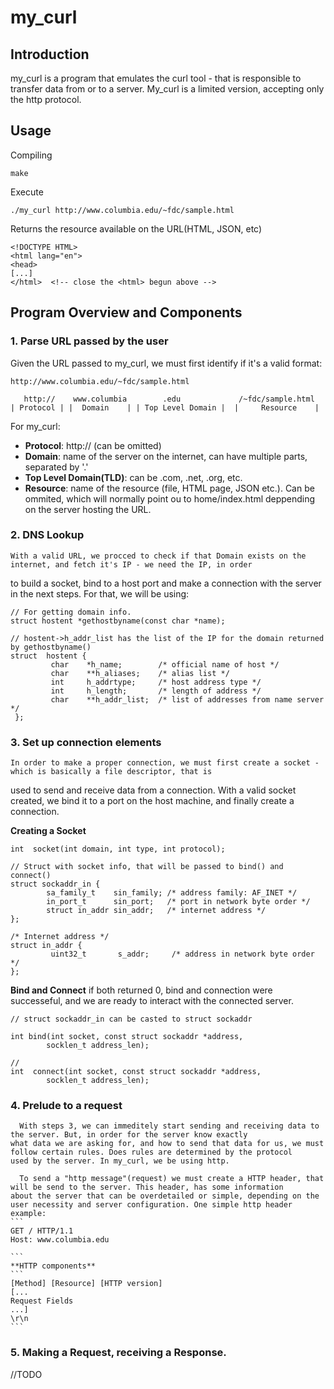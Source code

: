 # my_curl

## Introduction ##

my_curl is a program that emulates the curl tool - that is responsible to transfer data from or to a server. My_curl is a limited version, accepting only the http protocol.

## Usage ##

  Compiling
  ```
  make
  ```
  Execute
  ```
  ./my_curl http://www.columbia.edu/~fdc/sample.html
  ```
  Returns the resource available on the URL(HTML, JSON, etc)
  ```
  <!DOCTYPE HTML>
  <html lang="en">
  <head>
  [...]
  </html>  <!-- close the <html> begun above -->
  ```

## Program Overview and Components ##

  ### 1. Parse URL passed by the user

  Given the URL passed to my_curl, we must first identify if it's a valid format:
  ```
  http://www.columbia.edu/~fdc/sample.html

     http://    www.columbia        .edu             /~fdc/sample.html
  | Protocol | |  Domain    | | Top Level Domain |  |     Resource    |
  ```
  For my_curl:
  
  * **Protocol**: http:// (can be omitted)
  * **Domain**: name of the server on the internet, can have multiple parts, separated by '.'
  * **Top Level Domain(TLD)**: can be .com, .net, .org, etc.
  *  **Resource**: name of the resource (file, HTML page, JSON etc.). Can be ommited, which will normally point ou to home/index.html deppending on the server hosting the URL.

  ### 2. DNS Lookup
  
    With a valid URL, we procced to check if that Domain exists on the internet, and fetch it's IP - we need the IP, in order
  to build a socket, bind to a host port and make a connection with the server in the next steps. For that, we will be using:
  ```
  // For getting domain info.
  struct hostent *gethostbyname(const char *name);

  // hostent->h_addr_list has the list of the IP for the domain returned by gethostbyname()
  struct  hostent {
           char    *h_name;        /* official name of host */
           char    **h_aliases;    /* alias list */
           int     h_addrtype;     /* host address type */
           int     h_length;       /* length of address */
           char    **h_addr_list;  /* list of addresses from name server */
   };
  ```

  ### 3. Set up connection elements
  
    In order to make a proper connection, we must first create a socket - which is basically a file descriptor, that is
  used to send and receive data from a connection. With a valid socket created, we bind it to a port on the host machine,
  and finally create a connection.

  **Creating a Socket**
  ```
  int  socket(int domain, int type, int protocol);

  // Struct with socket info, that will be passed to bind() and connect()
  struct sockaddr_in {
          sa_family_t    sin_family; /* address family: AF_INET */
          in_port_t      sin_port;   /* port in network byte order */
          struct in_addr sin_addr;   /* internet address */
  };

  /* Internet address */
  struct in_addr {
           uint32_t       s_addr;     /* address in network byte order */
  };

  ```

 **Bind and Connect**
   if both returned 0, bind and connection were successeful, and we are ready to interact with the connected server.
 ```
 // struct sockaddr_in can be casted to struct sockaddr

 int bind(int socket, const struct sockaddr *address,
         socklen_t address_len);

 //
 int  connect(int socket, const struct sockaddr *address,
         socklen_t address_len);
 ```

  ### 4. Prelude to a request
  
      With steps 3, we can immeditely start sending and receiving data to the server. But, in order for the server know exactly
    what data we are asking for, and how to send that data for us, we must follow certain rules. Does rules are determined by the protocol
    used by the server. In my_curl, we be using http.

      To send a "http message"(request) we must create a HTTP header, that will be send to the server. This header, has some information
    about the server that can be overdetailed or simple, depending on the user necessity and server configuration. One simple http header
    example:
    ```
    GET / HTTP/1.1 
    Host: www.columbia.edu

    ```
    **HTTP components**
    ```
    [Method] [Resource] [HTTP version]
    [...
    Request Fields
    ...]
    \r\n
    ```

  ### 5. Making a Request, receiving a Response.
  //TODO